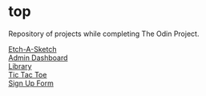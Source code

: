 # top
Repository of projects while completing The Odin Project. 

<a target="_blank" href="https://tjohnson009.github.io/top/etch-a-sketch">Etch-A-Sketch</a><br>
<a target="_blank" href="https://tjohnson009.github.io/top/admin-dashboard">Admin Dashboard</a><br>
<a target="_blank" href="https://tjohnson009.github.io/top/library">Library</a><br>
<a target="_blank" href="https://tjohnson009.github.io/top/tic-tac-toe">Tic Tac Toe</a><br>
<a target="_blank" href="https://tjohnson009.github.io/top/sign-up-form">Sign Up Form</a>
